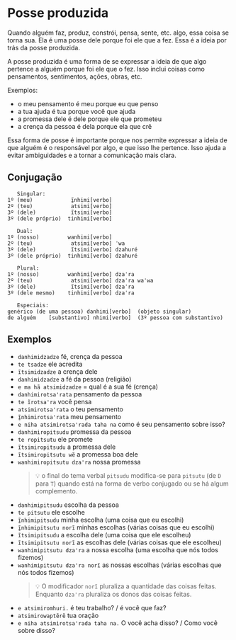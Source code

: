 # Posse produzida

Quando alguém faz, produz, constrói, pensa, sente, etc. algo, essa coisa se torna sua. Ela é uma posse dele porque foi ele que a fez. Essa é a ideia por trás da posse produzida.

A posse produzida é uma forma de se expressar a ideia de que algo pertence a alguém porque foi ele que o fez. Isso inclui coisas como pensamentos, sentimentos, ações, obras, etc.

Exemplos:

- o meu pensamento é meu porque eu que penso
- a tua ajuda é tua porque você que ajuda
- a promessa dele é dele porque ele que prometeu
- a crença da pessoa é dela porque ela que crê

Essa forma de posse é importante porque nos permite expressar a ideia de que alguém é o responsável por algo, e que isso lhe pertence. Isso ajuda a evitar ambiguidades e a tornar a comunicação mais clara.

## Conjugação

```text
   Singular:
1º (meu)            ĩ̱nhimi[verbo]
2º (teu)            atsimi[verbo]
3º (dele)           ĩtsimi[verbo]
3º (dele próprio)  tinhimi[verbo]

   Dual:
1º (nosso)         wanhimi[verbo]
2º (teu)            atsimi[verbo] ˈwa
3º (dele)           ĩtsimi[verbo] dzahuré
3º (dele próprio)  tinhimi[verbo] dzahuré

   Plural:
1º (nosso)         wanhimi[verbo] dzaˈra
2º (teu)            atsimi[verbo] dzaˈra waˈwa
3º (dele)           ĩtsimi[verbo] dzaˈra
3º (dele mesmo)    tinhimi[verbo] dzaˈra

   Especiais:
genérico (de uma pessoa) danhimi[verbo]  (objeto singular)
de alguém    [substantivo] nhimi[verbo]  (3º pessoa com substantivo)
```

## Exemplos

- `danhimidzadze` fé, crença da pessoa
- `te tsadze` ele acredita
- `ĩtsimidzadze` a crença dele
- `danhimidzadze` a fé da pessoa (religião)
- `e ma hã atsimidzadze` = qual é a sua fé (crença)
- `danhimirotsaꞌrata` pensamento da pessoa
- `te ĩrotsaꞌra` você pensa
- `atsimirotsaꞌrata` o teu pensamento
- `ĩ̱nhimirotsaꞌrata` meu pensamento
- `e niha atsimirotsaꞌrada taha na` como é seu pensamento sobre isso?
- `danhimiropitsudu` promessa da pessoa
- `te ropitsutu` ele promete
- `ĩtsimiropitsudu` a promessa dele
- `ĩtsimiropitsutu wẽ` a promessa boa dele
- `wanhimiropitsutu dzaꞌra` nossa promessa
  > 💡 o final do tema verbal `pitsudu` modifica-se para `pitsutu` (de `D` para `T`) quando está na forma de verbo conjugado ou se há algum complemento.
- `danhimipitsudu` escolha da pessoa
- `te pitsutu` ele escolhe
- `ĩ̱nhimipitsudu` minha escolha (uma coisa que eu escolhi)
- `ĩ̱nhimipitsutu norĩ` minhas escolhas (várias coisas que eu escolhi)
- `ĩtsimipitsudu` a escolha dele (uma coisa que ele escolheu)
- `ĩtsimipitsutu norĩ` as escolhas dele (várias coisas que ele escolheu)
- `wanhimipitsutu dzaꞌra` a nossa escolha (uma escolha que nós todos fizemos)
- `wanhimipitsutu dzaꞌra norĩ` as nossas escolhas (várias escolhas que nós todos fizemos)
  > 💡 O modificador `norĩ` pluraliza a quantidade das coisas feitas. Enquanto `dzaꞌra` pluraliza os donos das coisas feitas.
- `e atsimiromhuri.` é teu trabalho? / é você que faz?
- `atsimirowaptẽrẽ` tua oração
- `e niha atsimirotsaꞌrada taha na.` O você acha disso? / Como você sobre disso?
